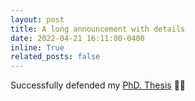 ```yaml
---
layout: post
title: A long announcement with details
date: 2022-04-21 16:11:00-0400
inline: True
related_posts: false
---
```


Successfully defended my <a href="https://www.cl.uni-heidelberg.de/nlpgroup/news/2022-04-20_PhD_defense">PhD. Thesis</a> :man_student:

